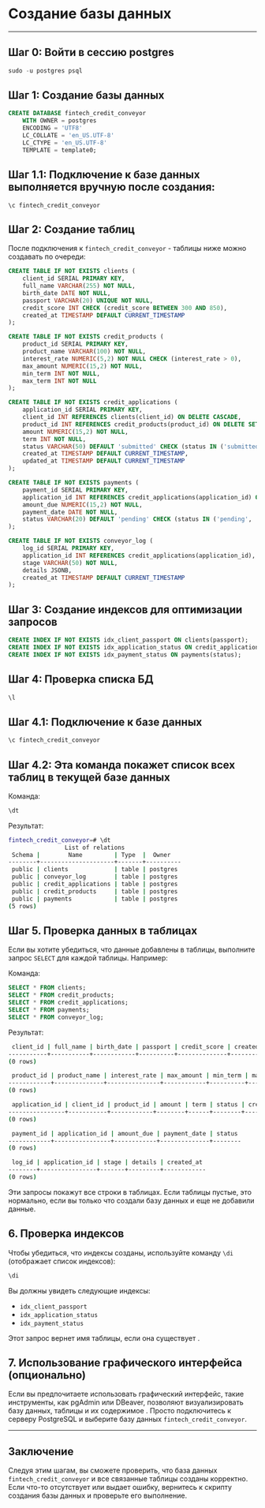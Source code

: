 # Создание базы данных

---

## Шаг 0: Войти в сессию postgres

```sql
sudo -u postgres psql
```

## Шаг 1: Создание базы данных

```sql  
CREATE DATABASE fintech_credit_conveyor
    WITH OWNER = postgres
    ENCODING = 'UTF8'
    LC_COLLATE = 'en_US.UTF-8'
    LC_CTYPE = 'en_US.UTF-8'
    TEMPLATE = template0;
```

## Шаг 1.1: Подключение к базе данных выполняется вручную после создания:

`\c fintech_credit_conveyor`

## Шаг 2: Создание таблиц
После подключения к `fintech_credit_conveyor` - таблицы ниже можно создавать по очереди:

```sql  
CREATE TABLE IF NOT EXISTS clients (
    client_id SERIAL PRIMARY KEY,
    full_name VARCHAR(255) NOT NULL,
    birth_date DATE NOT NULL,
    passport VARCHAR(20) UNIQUE NOT NULL,
    credit_score INT CHECK (credit_score BETWEEN 300 AND 850),
    created_at TIMESTAMP DEFAULT CURRENT_TIMESTAMP
);
```

```sql  
CREATE TABLE IF NOT EXISTS credit_products (
    product_id SERIAL PRIMARY KEY,
    product_name VARCHAR(100) NOT NULL,
    interest_rate NUMERIC(5,2) NOT NULL CHECK (interest_rate > 0),
    max_amount NUMERIC(15,2) NOT NULL,
    min_term INT NOT NULL,
    max_term INT NOT NULL
);
```

```sql  
CREATE TABLE IF NOT EXISTS credit_applications (
    application_id SERIAL PRIMARY KEY,
    client_id INT REFERENCES clients(client_id) ON DELETE CASCADE,
    product_id INT REFERENCES credit_products(product_id) ON DELETE SET NULL,
    amount NUMERIC(15,2) NOT NULL,
    term INT NOT NULL,
    status VARCHAR(50) DEFAULT 'submitted' CHECK (status IN ('submitted', 'approved', 'rejected', 'closed')),
    created_at TIMESTAMP DEFAULT CURRENT_TIMESTAMP,
    updated_at TIMESTAMP DEFAULT CURRENT_TIMESTAMP
);
```

```sql  
CREATE TABLE IF NOT EXISTS payments (
    payment_id SERIAL PRIMARY KEY,
    application_id INT REFERENCES credit_applications(application_id) ON DELETE CASCADE,
    amount_due NUMERIC(15,2) NOT NULL,
    payment_date DATE NOT NULL,
    status VARCHAR(20) DEFAULT 'pending' CHECK (status IN ('pending', 'paid', 'overdue'))
);
```

```sql  
CREATE TABLE IF NOT EXISTS conveyor_log (
    log_id SERIAL PRIMARY KEY,
    application_id INT REFERENCES credit_applications(application_id),
    stage VARCHAR(50) NOT NULL,
    details JSONB,
    created_at TIMESTAMP DEFAULT CURRENT_TIMESTAMP
);
```

## Шаг 3: Создание индексов для оптимизации запросов

```sql
CREATE INDEX IF NOT EXISTS idx_client_passport ON clients(passport);
CREATE INDEX IF NOT EXISTS idx_application_status ON credit_applications(status);
CREATE INDEX IF NOT EXISTS idx_payment_status ON payments(status);
```


## Шаг 4: Проверка списка БД

```bash
\l
```

## Шаг 4.1: Подключение к базе данных

```bash
\c fintech_credit_conveyor
```

## Шаг 4.2: Эта команда покажет список всех таблиц в текущей базе данных

Команда:
```bash
\dt
```

Результат:
```bash
fintech_credit_conveyor=# \dt
                List of relations
 Schema |        Name         | Type  |  Owner
--------+---------------------+-------+----------
 public | clients             | table | postgres
 public | conveyor_log        | table | postgres
 public | credit_applications | table | postgres
 public | credit_products     | table | postgres
 public | payments            | table | postgres
(5 rows)
```

## Шаг 5. Проверка данных в таблицах
Если вы хотите убедиться, что данные добавлены в таблицы, выполните запрос `SELECT` для каждой таблицы. Например:

Команда:
```sql
SELECT * FROM clients;
SELECT * FROM credit_products;
SELECT * FROM credit_applications;
SELECT * FROM payments;
SELECT * FROM conveyor_log;
```

Результат:
```bash
 client_id | full_name | birth_date | passport | credit_score | created_at
-----------+-----------+------------+----------+--------------+------------
(0 rows)

 product_id | product_name | interest_rate | max_amount | min_term | max_term
------------+--------------+---------------+------------+----------+----------
(0 rows)

 application_id | client_id | product_id | amount | term | status | created_at | updated_at
----------------+-----------+------------+--------+------+--------+------------+------------
(0 rows)

 payment_id | application_id | amount_due | payment_date | status
------------+----------------+------------+--------------+--------
(0 rows)

 log_id | application_id | stage | details | created_at
--------+----------------+-------+---------+------------
(0 rows)
```

Эти запросы покажут все строки в таблицах. Если таблицы пустые, это нормально, если вы только что создали базу данных и еще не добавили данные.

## 6. Проверка индексов
Чтобы убедиться, что индексы созданы, используйте команду `\di` (отображает список индексов):

```sql
\di
```

Вы должны увидеть следующие индексы:
- `idx_client_passport`
- `idx_application_status`
- `idx_payment_status`

Этот запрос вернет имя таблицы, если она существует .

## 7. Использование графического интерфейса (опционально)
Если вы предпочитаете использовать графический интерфейс, такие инструменты, как pgAdmin или DBeaver, позволяют визуализировать базу данных, таблицы и их содержимое . Просто подключитесь к серверу PostgreSQL и выберите базу данных `fintech_credit_conveyor`.

---

## Заключение
Следуя этим шагам, вы сможете проверить, что база данных `fintech_credit_conveyor` и все связанные таблицы созданы корректно. Если что-то отсутствует или выдает ошибку, вернитесь к скрипту создания базы данных и проверьте его выполнение. 
